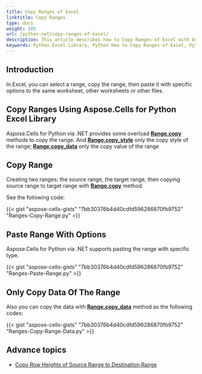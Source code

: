 ```yaml
---
title: Copy Ranges of Excel
linktitle: Copy Ranges
type: docs
weight: 105
url: /python-net/copy-ranges-of-excel/
description: This article describes how to Copy Ranges of Excel with Aspose.Cells for Python via .NET library.
keywords: Python Excel Library, Python How to Copy Ranges of Excel, Python How to Copy Range Data Only with python excel library, Python how to Paste Range With Options, Python how to Only Copy Data Of The Range.
---
```


## **Introduction**

In Excel, you can select a range, copy the range, then paste it with specific options to the same worksheet, other worksheets or other files.

## **Copy Ranges Using Aspose.Cells for Python Excel Library**

Aspose.Cells for Python via .NET provides some overload [**Range.copy**](https://reference.aspose.com/cells/python-net/aspose.cells/range/copy/#aspose.cells.Range) methods to copy the range.
And [**Range.copy_style**](https://reference.aspose.com/cells/python-net/aspose.cells/range/copy_style/#aspose.cells.Range) only the copy style of the range; [**Range.copy_data**](https://reference.aspose.com/cells/python-net/aspose.cells/range/copy_data/#aspose.cells.Range) only the copy value of the range

## **Copy Range**

Creating two ranges: the source range, the target range, then copying source range to target range with [**Range.copy**](https://reference.aspose.com/cells/python-net/aspose.cells/range/copy/#aspose.cells.Range) method.

See the following code:

{{< gist "aspose-cells-gists" "7bb30376b4d40cdfd596286870fb9752" "Ranges-Copy-Range.py" >}}

## **Paste Range With Options**

Aspose.Cells for Python via .NET supports pasting the range with specific type.

{{< gist "aspose-cells-gists" "7bb30376b4d40cdfd596286870fb9752" "Ranges-Paste-Range.py" >}}

## **Only Copy Data Of The Range**
Also you can copy the data with [**Range.copy_data**](https://reference.aspose.com/cells/python-net/aspose.cells/range/copy_data/#aspose.cells.Range) method as the following codes:

{{< gist "aspose-cells-gists" "7bb30376b4d40cdfd596286870fb9752" "Ranges-Copy-Range-Data.py" >}}

## **Advance topics**
- [Copy Row Heights of Source Range to Destination Range](/cells/python-net/copy-row-heights-of-source-range-to-destination-range/)


